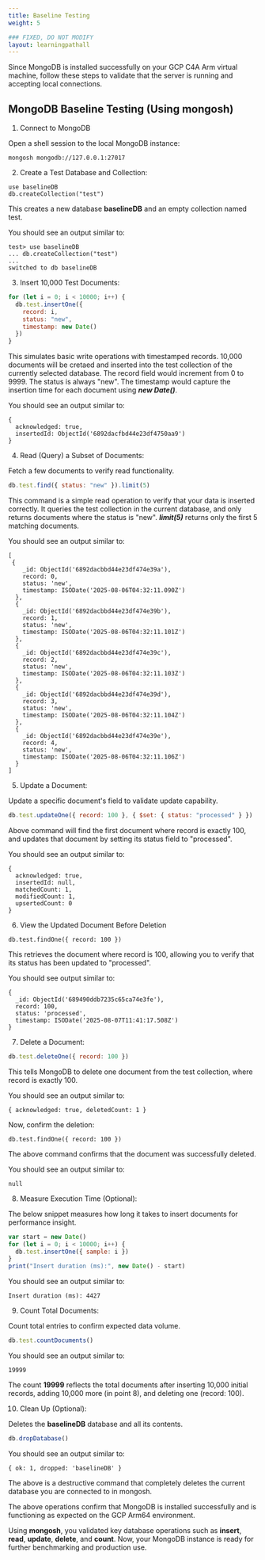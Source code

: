 ```yaml
---
title: Baseline Testing
weight: 5

### FIXED, DO NOT MODIFY
layout: learningpathall
---
```



Since MongoDB is installed successfully on your GCP C4A Arm virtual machine, follow these steps to validate that the server is running and accepting local connections.

## MongoDB Baseline Testing (Using **mongosh**) 

1. Connect to MongoDB

Open a shell session to the local MongoDB instance:
```console
mongosh mongodb://127.0.0.1:27017
```

2. Create a Test Database and Collection:

```console
use baselineDB
db.createCollection("test")
```
This creates a new database **baselineDB** and an empty collection named test.

You should see an output similar to:

```output
test> use baselineDB
... db.createCollection("test")
...
switched to db baselineDB
```
3. Insert 10,000 Test Documents:

```javascript
for (let i = 0; i < 10000; i++) {
  db.test.insertOne({
    record: i,
    status: "new",
    timestamp: new Date()
  })
}
```
This simulates basic write operations with timestamped records. 
10,000 documents will be cretaed and inserted into the test collection of the currently selected database.
The record field would increment from 0 to 9999. The status is always "new". 
The timestamp would capture the insertion time for each document using ***new Date()***.

You should see an output similar to:

```output
{
  acknowledged: true,
  insertedId: ObjectId('6892dacfbd44e23df4750aa9')
}
```

4. Read (Query) a Subset of Documents:

Fetch a few documents to verify read functionality.
```javascript
db.test.find({ status: "new" }).limit(5)
```
This command is a simple read operation to verify that your data is inserted correctly. It queries the test collection in the current database, and only returns documents where the status is "new". ***limit(5)*** returns only the first 5 matching documents.

You should see an output similar to:

```output
[
 {
    _id: ObjectId('6892dacbbd44e23df474e39a'),
    record: 0,
    status: 'new',
    timestamp: ISODate('2025-08-06T04:32:11.090Z')
  },
  {
    _id: ObjectId('6892dacbbd44e23df474e39b'),
    record: 1,
    status: 'new',
    timestamp: ISODate('2025-08-06T04:32:11.101Z')
  },
  {
    _id: ObjectId('6892dacbbd44e23df474e39c'),
    record: 2,
    status: 'new',
    timestamp: ISODate('2025-08-06T04:32:11.103Z')
  },
  {
    _id: ObjectId('6892dacbbd44e23df474e39d'),
    record: 3,
    status: 'new',
    timestamp: ISODate('2025-08-06T04:32:11.104Z')
  },
  {
    _id: ObjectId('6892dacbbd44e23df474e39e'),
    record: 4,
    status: 'new',
    timestamp: ISODate('2025-08-06T04:32:11.106Z')
  }
]
```
5. Update a Document:

Update a specific document's field to validate update capability.
```javascript
db.test.updateOne({ record: 100 }, { $set: { status: "processed" } })
```
Above command will find the first document where record is exactly 100, and updates that document by setting its status field to "processed".

You should see an output similar to:

```output
{
  acknowledged: true,
  insertedId: null,
  matchedCount: 1,
  modifiedCount: 1,
  upsertedCount: 0
}
```
6. View the Updated Document Before Deletion

```console
db.test.findOne({ record: 100 })
```
This retrieves the document where record is 100, allowing you to verify that its status has been updated to "processed".

You should see output similar to:

```output
{
  _id: ObjectId('689490ddb7235c65ca74e3fe'),
  record: 100,
  status: 'processed',
  timestamp: ISODate('2025-08-07T11:41:17.508Z')
}
```

7. Delete a Document:

```javascript
db.test.deleteOne({ record: 100 })
```
This tells MongoDB to delete one document from the test collection, where record is exactly 100.

You should see an output similar to:

```output
{ acknowledged: true, deletedCount: 1 }
```
Now, confirm the deletion:

```console
db.test.findOne({ record: 100 })
```
The above command confirms that the document was successfully deleted.

You should see an output similar to:
```output
null
```

8. Measure Execution Time (Optional):

The below snippet measures how long it takes to insert documents for performance insight.
```javascript
var start = new Date()
for (let i = 0; i < 10000; i++) {
  db.test.insertOne({ sample: i })
}
print("Insert duration (ms):", new Date() - start)
```
You should see an output similar to:

```output
Insert duration (ms): 4427
```
9. Count Total Documents:

Count total entries to confirm expected data volume.
```javascript
db.test.countDocuments()
```
You should see an output similar to:

```output
19999
```
The count **19999** reflects the total documents after inserting 10,000 initial records, adding 10,000 more (in point 8), and deleting one (record: 100).

10. Clean Up (Optional):

Deletes the **baselineDB** database and all its contents.
```javascript
db.dropDatabase()
```
You should see an output similar to:

```output
{ ok: 1, dropped: 'baselineDB' }
```

The above is a destructive command that completely deletes the current database you are connected to in mongosh.

The above operations confirm that MongoDB is installed successfully and is functioning as expected on the GCP Arm64 environment.

Using **mongosh**, you validated key database operations such as **insert**, **read**, **update**, **delete**, and **count**.
Now, your MongoDB instance is ready for further benchmarking and production use.

